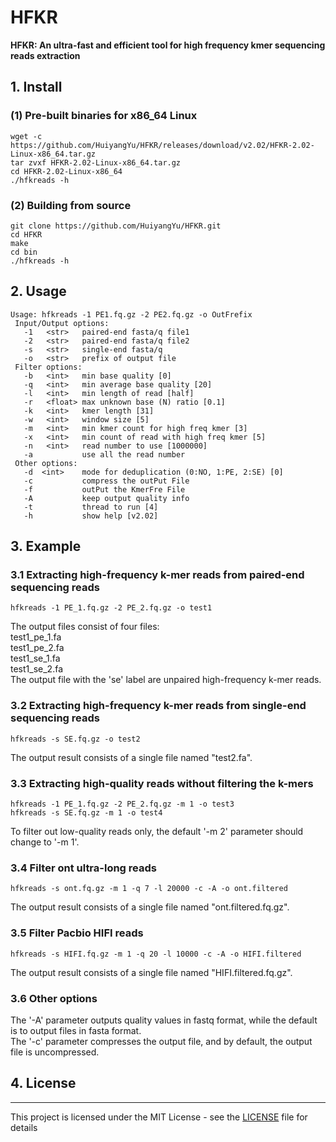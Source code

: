 # HFKR
<b>HFKR: An ultra-fast and efficient tool for high frequency kmer sequencing reads extraction</b>

##  1. Install
### (1) Pre-built binaries for x86_64 Linux
```
wget -c https://github.com/HuiyangYu/HFKR/releases/download/v2.02/HFKR-2.02-Linux-x86_64.tar.gz
tar zvxf HFKR-2.02-Linux-x86_64.tar.gz
cd HFKR-2.02-Linux-x86_64
./hfkreads -h
```
### (2) Building from source
```
git clone https://github.com/HuiyangYu/HFKR.git
cd HFKR
make
cd bin
./hfkreads -h
```
## 2. Usage
```
Usage: hfkreads -1 PE1.fq.gz -2 PE2.fq.gz -o OutFrefix
 Input/Output options:
   -1	<str>   paired-end fasta/q file1
   -2	<str>   paired-end fasta/q file2
   -s	<str>   single-end fasta/q
   -o	<str>   prefix of output file
 Filter options:
   -b	<int>   min base quality [0]
   -q	<int>   min average base quality [20]
   -l	<int>   min length of read [half]
   -r	<float> max unknown base (N) ratio [0.1]
   -k	<int>   kmer length [31]
   -w	<int>   window size [5]
   -m	<int>   min kmer count for high freq kmer [3] 
   -x	<int>   min count of read with high freq kmer [5]
   -n	<int>   read number to use [1000000]
   -a	        use all the read number
 Other options:
   -d  <int>    mode for deduplication (0:NO, 1:PE, 2:SE) [0]
   -c           compress the outPut File
   -f           outPut the KmerFre File
   -A           keep output quality info
   -t           thread to run [4]
   -h           show help [v2.02]
```
## 3. Example
### 3.1 Extracting high-frequency k-mer reads from paired-end sequencing reads
```
hfkreads -1 PE_1.fq.gz -2 PE_2.fq.gz -o test1
```
The output files consist of four files: <br>test1_pe_1.fa <br>test1_pe_2.fa <br>test1_se_1.fa <br>test1_se_2.fa <br>The output file with the 'se' label are unpaired high-frequency k-mer reads.

### 3.2 Extracting high-frequency k-mer reads from single-end sequencing reads
```
hfkreads -s SE.fq.gz -o test2
```
The output result consists of a single file named "test2.fa".

### 3.3 Extracting high-quality reads without filtering the k-mers
```
hfkreads -1 PE_1.fq.gz -2 PE_2.fq.gz -m 1 -o test3
hfkreads -s SE.fq.gz -m 1 -o test4
```
To filter out low-quality reads only, the default '-m 2' parameter should change to '-m 1'.

### 3.4 Filter ont ultra-long reads
```
hfkreads -s ont.fq.gz -m 1 -q 7 -l 20000 -c -A -o ont.filtered
```
The output result consists of a single file named "ont.filtered.fq.gz".
### 3.5 Filter Pacbio HIFI reads
```
hfkreads -s HIFI.fq.gz -m 1 -q 20 -l 10000 -c -A -o HIFI.filtered
```
The output result consists of a single file named "HIFI.filtered.fq.gz".

### 3.6 Other options
The '-A' parameter outputs quality values in fastq format, while the default is to output files in fasta format.<br>
The '-c' parameter compresses the output file, and by default, the output file is uncompressed.

## 4. License
-------

This project is licensed under the MIT License - see the [LICENSE](LICENSE) file for details
